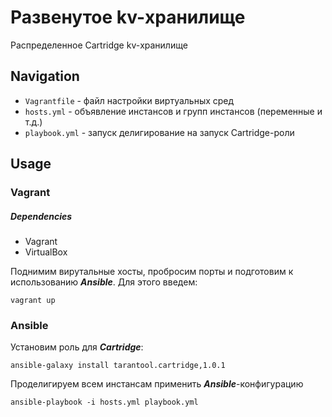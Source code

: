 # Развенутое kv-хранилище

Распределенное Cartridge kv-хранилище

## Navigation

- `Vagrantfile` - файл настройки виртуальных сред
- `hosts.yml` - объявление инстансов и групп инстансов (переменные и т.д.)
- `playbook.yml` - запуск делигирование на запуск Cartridge-роли

## Usage

### Vagrant

##### Dependencies

- Vagrant
- VirtualBox

Поднимим вирутальные хосты, пробросим порты и подготовим к использованию ***Ansible***.
Для этого введем:

```shell script
vagrant up
```

### Ansible

Установим роль для ***Cartridge***:

```shell script
ansible-galaxy install tarantool.cartridge,1.0.1
```

Проделигируем всем инстансам применить ***Ansible***-конфигурацию

```shell script
ansible-playbook -i hosts.yml playbook.yml
```

